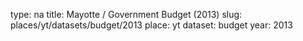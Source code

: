 type: na
title: Mayotte / Government Budget (2013)
slug: places/yt/datasets/budget/2013
place: yt
dataset: budget
year: 2013
